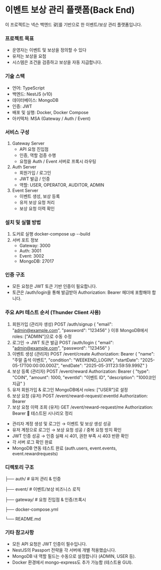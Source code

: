 # 이벤트 보상 관리 플랫폼(Back End)

이 프로젝트는 넥슨 백엔드 괒[를 기반으로 한 이벤트/보상 관리 플랫폼입니다.

### 프로젝트 목표
 - 운영자는 이벤트 및 보상을 정의할 수 있다
 - 유저는 보상을 요첨
 - 시스템은 조건을 검증하고 보상을 자동 지급합니다.

### 기술 스택
- 언어: TypeScript
- 백엔드: NestJS (v10)
- 데이터베이스: MongoDB
- 인증: JWT
- 배포 및 실행: Docker, Docker Compose
- 아키텍처: MSA (Gateway / Auth / Event)

### 서비스 구성
1. Gateway Server
   - API 요청 진입점
   - 인증, 역할 검증 수행
   - 요청을 Auth / Event 서버로 프록시 라우팅
2. Auth Server
   - 회원가입 / 로그인
   - JWT 발급 / 인증
   - 역할: USER, OPERATOR, AUDITOR, ADMIN
3. Event Server
   - 이벤트 생성, 보상 등록
   - 유저 보상 요청 처리
   - 보상 요청 이력 확인

### 설치 및 실핼 방법
1. 도커로 실행
   docker-compose up --build
2. 서버 포트 정보
   - Gateway: 3000
   - Auth: 3001
   - Event: 3002
   - MongoDB: 27017

### 인증 구조
- 모든 요청은 JWT 토큰 기반 인증이 필요합니다.
- 토큰은 /auth/login을 통해 발급받아 Authorization: Bearer <token> 헤더에 포함해야 합니다.

### 주요 API 테스트 순서 (Thunder Client 사용)
1. 회원가입 (관리자 생성)
   POST /auth/signup
   {
     "email": "admin@example.com",
     "password": "123456"
   }
   이후 MongoDB에서 roles: ["ADMIN"]으로 수동 수정
2. 로그인 → JWT 토큰 발급
   POST /auth/login
   {
     "email": "admin@example.com",
     "password": "123456"
   }
3. 이벤트 생성 (관리자)
   POST /event/create
   Authorization: Bearer <token>
   {
     "name": "주말 출석 이벤트",
     "condition": "WEEKEND_LOGIN",
     "startDate": "2025-05-17T00:00:00.000Z",
     "endDate": "2025-05-31T23:59:59.999Z"
   }
4. 보상 등록 (관리자)
   POST /event/reward
   Authorization: Bearer <token>
   {
     "type": "COIN",
     "amount": 1000,
     "eventId": "이벤트 ID",
     "description": "1000코인 지급"
   }
5. 유저 회원가입 & 로그인
   MongoDB에서 roles: ["USER"]로 설정
6. 보상 요청 (유저)
   POST /event/reward-request/:eventId
   Authorization: Bearer <user token>
7. 보상 요청 이력 조회 (유저)
   GET /event/reward-request/me
   Authorization: Bearer <user token>
🧾 테스트된 시나리오 정리
- 관리자 계정 생성 및 로그인 → 이벤트 및 보상 생성 성공
- 유저 계정으로 로그인 → 보상 요청 성공 / 중복 요청 방지 확인
- JWT 인증 성공 → 인증 실패 시 401, 권한 부족 시 403 반환 확인
- 각 서버 로그 확인 완료
- MongoDB 연동 테스트 완료 (auth.users, event.events, event.rewardrequests)

### 디렉토리 구조
├── auth/           # 유저 관리 & 인증

├── event/          # 이벤트/보상 비즈니스 로직

├── gateway/        # 요청 진입점 & 인증/프록시

├── docker-compose.yml

└── README.md

### 기타 참고사항
- 모든 API 요청은 JWT 인증이 필수입니다.
- NestJS의 Passport 전략을 각 서버에 개별 적용했습니다.
- MongoDB 내 역할 필드는 수동으로 설정합니다 (ADMIN, USER 등).
- Docker 환경에서 mongo-express도 추가 가능함 (테스트용 GUI).
